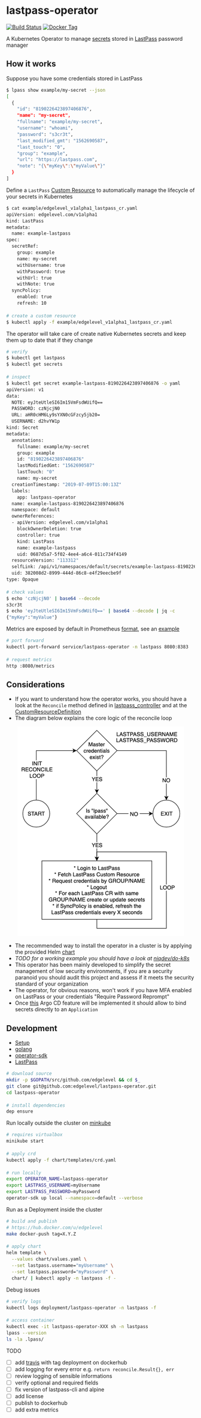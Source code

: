 # lastpass-operator

[![Build Status][build-image]][build-url]
[![Docker Tag][tag-image]][tag-url]

[build-image]: https://img.shields.io/travis/edgelevel/lastpass-operator.svg?style=popout-square
[build-url]: https://travis-ci.org/edgelevel/lastpass-operator
[tag-image]: https://img.shields.io/github/tag/edgelevel/lastpass-operator.svg?style=popout-square&color=blue
[tag-url]: https://hub.docker.com/r/edgelevel/lastpass-operator

A Kubernetes Operator to manage [secrets](https://kubernetes.io/docs/concepts/configuration/secret) stored in [LastPass](https://www.lastpass.com) password manager

## How it works

Suppose you have some credentials stored in LastPass
```bash
$ lpass show example/my-secret --json
[
  {
    "id": "8190226423897406876",
    "name": "my-secret",
    "fullname": "example/my-secret",
    "username": "whoami",
    "password": "s3cr3t",
    "last_modified_gmt": "1562690587",
    "last_touch": "0",
    "group": "example",
    "url": "https://lastpass.com",
    "note": "{\"myKey\":\"myValue\"}"
  }
]
```

Define a `LastPass` [Custom Resource](https://kubernetes.io/docs/concepts/extend-kubernetes/api-extension/custom-resources) to automatically manage the lifecycle of your secrets in Kubernetes
```bash
$ cat example/edgelevel_v1alpha1_lastpass_cr.yaml
apiVersion: edgelevel.com/v1alpha1
kind: LastPass
metadata:
  name: example-lastpass
spec:
  secretRef:
    group: example
    name: my-secret
    withUsername: true
    withPassword: true
    withUrl: true
    withNote: true
  syncPolicy:
    enabled: true
    refresh: 10

# create a custom resource
$ kubectl apply -f example/edgelevel_v1alpha1_lastpass_cr.yaml
```

The operator will take care of create native Kubernetes secrets and keep them up to date that if they change
```bash
# verify
$ kubectl get lastpass
$ kubectl get secrets

# inspect
$ kubectl get secret example-lastpass-8190226423897406876 -o yaml
apiVersion: v1
data:
  NOTE: eyJteUtleSI6Im15VmFsdWUifQ==
  PASSWORD: czNjcjN0
  URL: aHR0cHM6Ly9sYXN0cGFzcy5jb20=
  USERNAME: d2hvYW1p
kind: Secret
metadata:
  annotations:
    fullname: example/my-secret
    group: example
    id: "8190226423897406876"
    lastModifiedGmt: "1562690587"
    lastTouch: "0"
    name: my-secret
  creationTimestamp: "2019-07-09T15:00:13Z"
  labels:
    app: lastpass-operator
  name: example-lastpass-8190226423897406876
  namespace: default
  ownerReferences:
  - apiVersion: edgelevel.com/v1alpha1
    blockOwnerDeletion: true
    controller: true
    kind: LastPass
    name: example-lastpass
    uid: 0687d5a7-5f02-4ee4-a6c4-011c734f4149
  resourceVersion: "113312"
  selfLink: /api/v1/namespaces/default/secrets/example-lastpass-8190226423897406876
  uid: 382008d2-8999-444d-86c8-e4f29eecbe9f
type: Opaque

# check values
$ echo 'czNjcjN0' | base64 --decode
s3cr3t
$ echo 'eyJteUtleSI6Im15VmFsdWUifQ==' | base64 --decode | jq -c
{"myKey":"myValue"}
```

Metrics are exposed by default in Prometheus [format](https://prometheus.io/docs/instrumenting/exposition_formats), see an [example](example/metrics.txt)
```bash
# port forward
kubectl port-forward service/lastpass-operator -n lastpass 8080:8383

# request metrics
http :8080/metrics
```

## Considerations

* If you want to understand how the operator works, you should have a look at the `Reconcile` method defined in [lastpass_controller](https://github.com/edgelevel/lastpass-operator/blob/master/pkg/controller/lastpass/lastpass_controller.go) and at the [CustomResourceDefinition](https://github.com/edgelevel/lastpass-operator/blob/master/chart/templates/crd.yaml)
* The diagram below explains the core logic of the reconcile loop

<p align="center">
  <img src="docs/img/reconcile-loop.png" alt="reconcile-loop">
</p>

* The recommended way to install the operator in a cluster is by applying the provided Helm [chart](chart/)
* *TODO for a working example you should have a look at [niqdev/do-k8s](https://github.com/niqdev/do-k8s)*
* This operator has been mainly developed to simplify the secret management of low security environments, if you are a security paranoid you should audit this project and assess if it meets the security standard of your organization
* The operator, for obvious reasons, won't work if you have MFA enabled on LastPass or your credentials "Require Password Reprompt"
* Once [this](https://github.com/argoproj/argo-cd/issues/1786) Argo CD feature will be implemented it should allow to bind secrets directly to an `Application`

## Development

* [Setup](docs/setup.md)
* [golang](docs/golang.md)
* [operator-sdk](docs/operator.md)
* [LastPass](docs/lastpass.md)

```bash
# download source
mkdir -p $GOPATH/src/github.com/edgelevel && cd $_
git clone git@github.com:edgelevel/lastpass-operator.git
cd lastpass-operator

# install dependencies
dep ensure
```

Run locally outside the cluster on [minkube](https://github.com/kubernetes/minikube)
```bash
# requires virtualbox
minikube start

# apply crd
kubectl apply -f chart/templates/crd.yaml

# run locally
export OPERATOR_NAME=lastpass-operator
export LASTPASS_USERNAME=myUsername
export LASTPASS_PASSWORD=myPassword
operator-sdk up local --namespace=default --verbose
```

Run as a Deployment inside the cluster
```bash
# build and publish
# https://hub.docker.com/u/edgelevel
make docker-push tag=X.Y.Z

# apply chart
helm template \
  --values chart/values.yaml \
  --set lastpass.username="myUsername" \
  --set lastpass.password="myPassword" \
  chart/ | kubectl apply -n lastpass -f -
```

Debug issues
```bash
# verify logs
kubectl logs deployment/lastpass-operator -n lastpass -f

# access container
kubectl exec -it lastpass-operator-XXX sh -n lastpass
lpass --version
ls -la .lpass/
```

TODO
* [ ] add [travis](https://docs.travis-ci.com/user/languages/go/) with tag deployment on dockerhub
* [ ] add logging for every error e.g. `return reconcile.Result{}, err`
* [ ] review logging of sensible informations
* [ ] verify optional and required fields
* [ ] fix version of lastpass-cli and alpine
* [ ] add license
* [ ] publish to dockerhub
* [ ] add extra metrics
